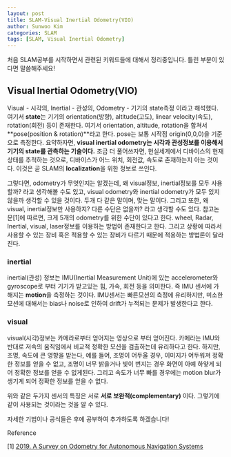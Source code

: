 ```yaml
---
layout: post
title: SLAM-Visual Inertial Odometry(VIO)
author: Sunwoo Kim
categories: SLAM
tags: [SLAM, Visual Inertial Odometry]
---
```


처음 SLAM공부를 시작하면서 관련된 키워드들에 대해서 정리중입니다. 틀린 부분이 있다면 말씀해주세요! 

## Visual Inertial Odometry(VIO)

Visual - 시각의, Inertial - 관성의, Odometry - 기기의 state측정 이라고 해석했다. 여기서 **state**는 기기의 orientation(방향), altitude(고도), linear velocity(속도), rotation(회전) 등이 존재한다. 여기서 orientation, altitude, rotation을 합쳐서 **pose(position & rotation)**라고 한다. pose는 보통 시작점 origin(0,0,0)을 기준으로 측정한다. 요약하자면, **visual inertial odometry는 시각과 관성정보를 이용해서 기기의 state를 관측하는 기술이다.** 조금 더 풀어쓰자면, 현실세게에서 디바이스의 현재 상태를 추적하는 것으로, 디바이스가 어느 위치, 회전값, 속도로 존재하는지 아는 것이다. 이것은 곧 SLAM의 **localization**을 위한 정보로 쓰인다.

그렇다면, odometry가 무엇인지는 알겠는데, 왜 visual정보, inertial정보를 모두 사용할까? 라고 생각해볼 수도 있고, visual odometry와 inertial odometry가 모두 있지 않을까 생각할 수 있을 것이다. 두개 다 같은 말이며, 맞는 말이다. 그리고 또한, 왜 visual, inertial정보만 사용하지? 다른 수단은 없을까? 라고 생각할 수도 있다. 참고논문[1]에 따르면, 크게 5개의 odometry를 위한 수단이 있다고 한다. wheel, Radar, Inertial, visual, laser정보를 이용하는 방법이 존재한다고 한다. 그리고 상황에 따라서 사용할 수 있는 장비 혹은 적용할 수 있는 장비가 다르기 때문에 적용하는 방법론이 달라진다.

### inertial

inertial(관성) 정보는 IMU(Inertial Measurement Unit)에 있는 accelerometer와 gyroscope로 부터 기기가 받고있는 힘, 가속, 회전 등을 의미한다. 즉 IMU 센서에 가해지는 **motion**을 측정하는 것이다. IMU센서는 빠른모션의 측정에 유리하지만, 미소한 모션에 대해서는 bias나 noise로 인하여 drift가 누적되는 문제가 발생한다고 한다.

### visual

visual(시각)정보는 카메라로부터 얻어지는 영상으로 부터 얻어진다. 카메라는 IMU와 반대로 저속의 움직임에서 비교적 정확한 모션을 검출하는데 유리하다고 한다. 하지만,  조명, 속도에 큰 영향을 받는다, 예를 들어, 조명이 어두울 경우, 이미지가 어두워져 정확한 정보를 얻을 수 없고, 조명이 너무 밝을거나 빛이 번지는 경우 화면이 아예 하얗게 되어 정확한 정보를 얻을 수 없게된다. 그리고 속도가 너무 빠를 경우에는 motion blur가 생기게 되어 정확한 정보를 얻을 수 없다.

위와 같은 두가지 센서의 특징은 서로 **서로 보완적(complementary)** 이다. 그렇기에 같이 사용되는 것이라는 것을 알 수 있다.

자세한 기법이나 공식들은 후에 공부하여 추가하도록 하겠습니다!







Reference

[1] [2019. A Survey on Odometry for Autonomous Navigation Systems](https://ieeexplore.ieee.org/stamp/stamp.jsp?arnumber=8764393)